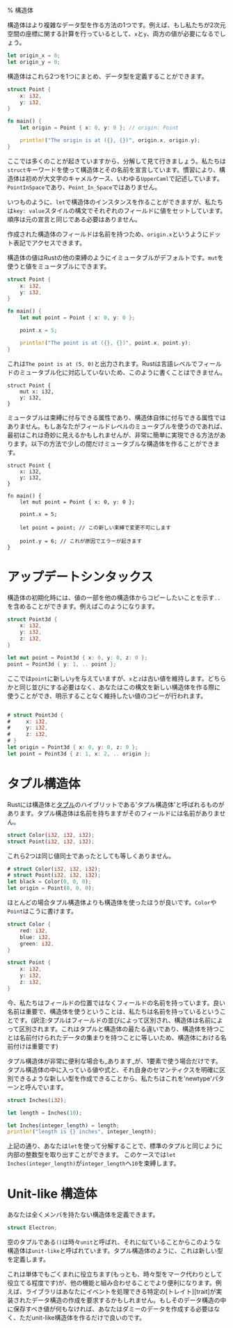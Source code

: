 % 構造体

構造体はより複雑なデータ型を作る方法の1つです。例えば、もし私たちが2次元空間の座標に関する計算を行っているとして、`x`と`y`、両方の値が必要になるでしょう。

```rust
let origin_x = 0;
let origin_y = 0;
```

構造体はこれら2つを1つにまとめ、データ型を定義することができます。

```rust
struct Point {
    x: i32,
    y: i32,
}

fn main() {
    let origin = Point { x: 0, y: 0 }; // origin: Point

    println!("The origin is at ({}, {})", origin.x, origin.y);
}
```
ここでは多くのことが起きていますから、分解して見て行きましょう。私たちは`struct`キーワードを使って構造体とその名前を宣言しています。慣習により、構造体は初めが大文字のキャメルケース、いわゆる`UpperCaml`で記述しています。`PointInSpace`であり、`Point_In_Space`ではありません。

いつものように、`let`で構造体のインスタンスを作ることができますが、私たちは`key: value`スタイルの構文でそれぞれのフィールドに値をセットしています。順序は元の宣言と同じである必要はありません。

作成された構造体のフィールドは名前を持つため、`origin.x`というようにドット表記でアクセスできます。

構造体の値はRustの他の束縛のようにイミュータブルがデフォルトです。`mut`を使うと値をミュータブルにできます。

```rust
struct Point {
    x: i32,
    y: i32,
}

fn main() {
    let mut point = Point { x: 0, y: 0 };

    point.x = 5;

    println!("The point is at ({}, {})", point.x, point.y);
}
```

これは`The point is at (5, 0)`と出力されます。Rustは言語レベルでフィールドのミュータブル化に対応していないため、このように書くことはできません。

```rust,ignore
struct Point {
    mut x: i32,
    y: i32,
}
```

ミュータブルは束縛に付与できる属性であり、構造体自体に付与できる属性ではありません。もしあなたがフィールドレベルのミュータブルを使うのであれば、最初はこれは奇妙に見えるかもしれませんが、非常に簡単に実現できる方法があります。以下の方法で少しの間だけミュータブルな構造体を作ることができます。

```rust,ignore
struct Point {
    x: i32,
    y: i32,
}

fn main() {
    let mut point = Point { x: 0, y: 0 };

    point.x = 5;

    let point = point; // この新しい束縛で変更不可にします

    point.y = 6; // これが原因でエラーが起きます
}
```

# アップデートシンタックス

構造体の初期化時には、値の一部を他の構造体からコピーしたいことを示す`..`を含めることができます。例えばこのようになります。

```rust
struct Point3d {
    x: i32,
    y: i32,
    z: i32,
}

let mut point = Point3d { x: 0, y: 0, z: 0 };
point = Point3d { y: 1, .. point };
```

ここでは`point`に新しい`y`を与えていますが、`x`と`z`は古い値を維持します。どちらかと同じ並びにする必要はなく、あなたはこの構文を新しい構造体を作る際に使うことができ、明示することなく維持したい値のコピーが行われます。

```rust

# struct Point3d {
#     x: i32,
#     y: i32,
#     z: i32,
# }
let origin = Point3d { x: 0, y: 0, z: 0 };
let point = Point3d { z: 1, x: 2, .. origin };
```

# タプル構造体

Rustには構造体と[タプル][tuple]のハイブリットである'タプル構造体'と呼ばれるものがあります。タプル構造体は名前を持ちますがそのフィールドには名前がありません。

```rust
struct Color(i32, i32, i32);
struct Point(i32, i32, i32);
```

[tuple]: primitive-types.html#tuples

これら2つは同じ値同士であったとしても等しくありません。

```rust
# struct Color(i32, i32, i32);
# struct Point(i32, i32, i32);
let black = Color(0, 0, 0);
let origin = Point(0, 0, 0);
```

ほとんどの場合タプル構造体よりも構造体を使ったほうが良いです。`Color`や`Point`はこうに書けます。

```rust
struct Color {
    red: i32,
    blue: i32,
    green: i32,
}

struct Point {
    x: i32,
    y: i32,
    z: i32,
}
```

今、私たちはフィールドの位置ではなくフィールドの名前を持っています。良い名前は重要で、構造体を使うということは、私たちは名前を持っているということです。(訳注:タプルはフィールドの並びによって区別され、構造体は名前によって区別されます。これはタプルと構造体の最たる違いであり、構造体を持つことは名前付けられたデータの集まりを持つことに等しいため、構造体における名前付けは重要です)

タプル構造体が非常に便利な場合も_あります_が、1要素で使う場合だけです。タプル構造体の中に入っている値や式と、それ自身のセマンティクスを明確に区別できるような新しい型を作成できることから、私たちはこれを'newtype'パターンと呼んでいます。

```rust
struct Inches(i32);

let length = Inches(10);

let Inches(integer_length) = length;
println!("length is {} inches", integer_length);
```

上記の通り、あなたは`let`を使って分解することで、標準のタプルと同じように内部の整数型を取り出すことができます。
このケースでは`let Inches(integer_length)`が`integer_length`へ`10`を束縛します。

# Unit-like 構造体

あなたは全くメンバを持たない構造体を定義できます。

```rust
struct Electron;
```

空のタプルである`()`は時々`unit`と呼ばれ、それに似ていることからこのような構造体は`unit-like`と呼ばれています。タプル構造体のように、これは新しい型を定義します。

これは単体でもごくまれに役立ちます(もっとも、時々型をマーク代わりとして役立てる程度です)が、他の機能と組み合わせることでより便利になります。例えば、ライブラリはあなたにイベントを処理できる特定の[トレイト][trait]が実装されたデータ構造の作成を要求するかもしれません。もしそのデータ構造の中に保存すべき値が何もなければ、あなたはダミーのデータを作成する必要はなく、ただunit-like構造体を作るだけで良いのです。
